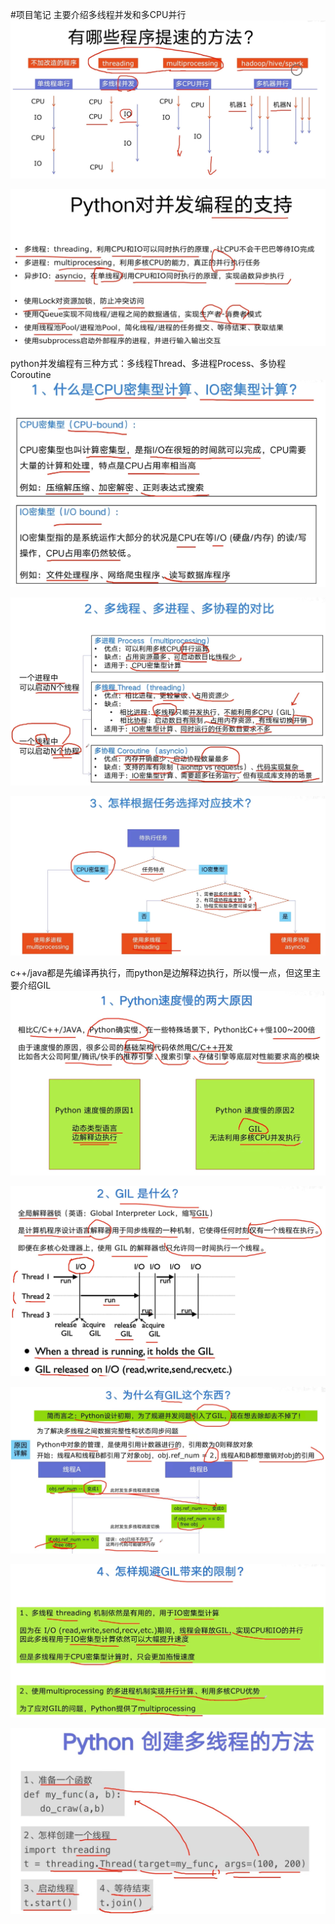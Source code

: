 #项目笔记
主要介绍多线程并发和多CPU并行
![img_1.png](img_1.png)

![img_2.png](img_2.png)

python并发编程有三种方式：多线程Thread、多进程Process、多协程Coroutine
![img_3.png](img_3.png)

![img_4.png](img_4.png)

![img_5.png](img_5.png)

c++/java都是先编译再执行，而python是边解释边执行，所以慢一点，但这里主要介绍GIL
![img_6.png](img_6.png)


![img_7.png](img_7.png)

![img_8.png](img_8.png)

![img_9.png](img_9.png)

![img_10.png](img_10.png)

